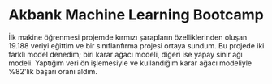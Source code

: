 # Akbank Machine Learning Bootcamp
İlk makine öğrenmesi projemde kırmızı şarapların özelliklerinden oluşan 19.188 veriyi eğittim ve bir sınıflanfırma projesi ortaya sundum. Bu projede iki farklı model denedim; biri karar ağacı modeli, diğeri ise yapay sinir ağı modeli. Yaptığım veri ön işlemesiyle ve kullandığım karar ağacı modeliyle %82'lik başarı oranı aldım. 
